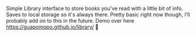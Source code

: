 Simple Library interface to store books you've read with a little bit of info. Saves to local storage so it's always there. Pretty basic right now though, I'll probably add on to this in the future.
Demo over here https://guapomopo.github.io/library/ 📖
